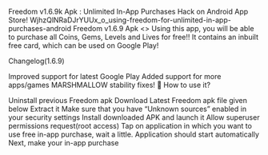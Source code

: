 Freedom v1.6.9k Apk : Unlimited In-App Purchases Hack on Android App Store!
WjhzQlNRaDJrYUUx_o_using-freedom-for-unlimited-in-app-purchases-android
Freedom v1.6.9 Apk
<>
Using this app, you will be able to purchase all Coins, Gems, Levels and Lives for free!! It contains an inbuilt free card, which can be used on Google Play!

Changelog(1.6.9)

Improved support for latest Google Play
Added support for more apps/games
MARSHMALLOW stability fixes! 🙂
How to use it?

Uninstall previous Freedom apk
Download Latest Freedom apk file given below
Extract it
Make sure that you have “Unknown sources” enabled in your security settings
Install downloaded APK and launch it
Allow superuser permissions request(root access)
Tap on application in which you want to use free in-app purchase, wait a little. Application should start automatically
Next, make your in-app purchase

